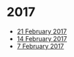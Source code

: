 # 2017

- [21 February 2017](WeeklyMinutes/21Feb2017.md)
- [14 February 2017](WeeklyMinutes/14Feb2017.md)
- [7 February 2017](WeeklyMinutes/7Feb/2017.md)
